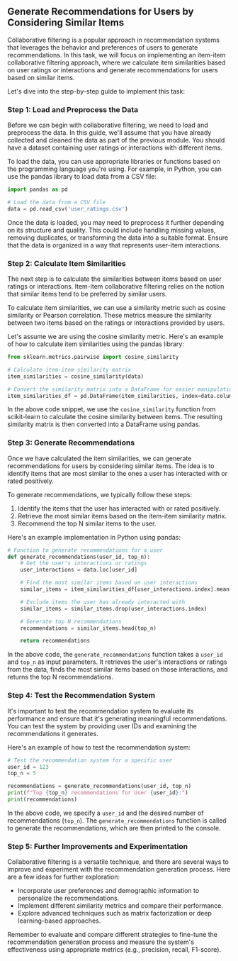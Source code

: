 ## Generate Recommendations for Users by Considering Similar Items

Collaborative filtering is a popular approach in recommendation systems that leverages the behavior and preferences of users to generate recommendations. In this task, we will focus on implementing an item-item collaborative filtering approach, where we calculate item similarities based on user ratings or interactions and generate recommendations for users based on similar items.

Let's dive into the step-by-step guide to implement this task:

### Step 1: Load and Preprocess the Data
Before we can begin with collaborative filtering, we need to load and preprocess the data. In this guide, we'll assume that you have already collected and cleaned the data as part of the previous module. You should have a dataset containing user ratings or interactions with different items.

To load the data, you can use appropriate libraries or functions based on the programming language you're using. For example, in Python, you can use the pandas library to load data from a CSV file:

```python
import pandas as pd

# Load the data from a CSV file
data = pd.read_csv('user_ratings.csv')
```

Once the data is loaded, you may need to preprocess it further depending on its structure and quality. This could include handling missing values, removing duplicates, or transforming the data into a suitable format. Ensure that the data is organized in a way that represents user-item interactions.

### Step 2: Calculate Item Similarities
The next step is to calculate the similarities between items based on user ratings or interactions. Item-item collaborative filtering relies on the notion that similar items tend to be preferred by similar users.

To calculate item similarities, we can use a similarity metric such as cosine similarity or Pearson correlation. These metrics measure the similarity between two items based on the ratings or interactions provided by users.

Let's assume we are using the cosine similarity metric. Here's an example of how to calculate item similarities using the pandas library:

```python
from sklearn.metrics.pairwise import cosine_similarity

# Calculate item-item similarity matrix
item_similarities = cosine_similarity(data)

# Convert the similarity matrix into a DataFrame for easier manipulation
item_similarities_df = pd.DataFrame(item_similarities, index=data.columns, columns=data.columns)
```

In the above code snippet, we use the `cosine_similarity` function from scikit-learn to calculate the cosine similarity between items. The resulting similarity matrix is then converted into a DataFrame using pandas.

### Step 3: Generate Recommendations
Once we have calculated the item similarities, we can generate recommendations for users by considering similar items. The idea is to identify items that are most similar to the ones a user has interacted with or rated positively.

To generate recommendations, we typically follow these steps:
1. Identify the items that the user has interacted with or rated positively.
2. Retrieve the most similar items based on the item-item similarity matrix.
3. Recommend the top N similar items to the user.

Here's an example implementation in Python using pandas:

```python
# Function to generate recommendations for a user
def generate_recommendations(user_id, top_n):
    # Get the user's interactions or ratings
    user_interactions = data.loc[user_id]

    # Find the most similar items based on user interactions
    similar_items = item_similarities_df[user_interactions.index].mean().sort_values(ascending=False)

    # Exclude items the user has already interacted with
    similar_items = similar_items.drop(user_interactions.index)

    # Generate top N recommendations
    recommendations = similar_items.head(top_n)

    return recommendations
```

In the above code, the `generate_recommendations` function takes a `user_id` and `top_n` as input parameters. It retrieves the user's interactions or ratings from the data, finds the most similar items based on those interactions, and returns the top N recommendations.

### Step 4: Test the Recommendation System
It's important to test the recommendation system to evaluate its performance and ensure that it's generating meaningful recommendations. You can test the system by providing user IDs and examining the recommendations it generates.

Here's an example of how to test the recommendation system:

```python
# Test the recommendation system for a specific user
user_id = 123
top_n = 5

recommendations = generate_recommendations(user_id, top_n)
print(f"Top {top_n} recommendations for User {user_id}:")
print(recommendations)
```

In the above code, we specify a `user_id` and the desired number of recommendations (`top_n`). The `generate_recommendations` function is called to generate the recommendations, which are then printed to the console.

### Step 5: Further Improvements and Experimentation
Collaborative filtering is a versatile technique, and there are several ways to improve and experiment with the recommendation generation process. Here are a few ideas for further exploration:

- Incorporate user preferences and demographic information to personalize the recommendations.
- Implement different similarity metrics and compare their performance.
- Explore advanced techniques such as matrix factorization or deep learning-based approaches.

Remember to evaluate and compare different strategies to fine-tune the recommendation generation process and measure the system's effectiveness using appropriate metrics (e.g., precision, recall, F1-score).

